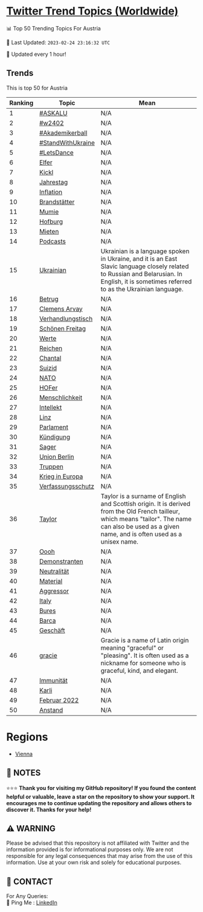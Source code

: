 [Twitter Trend Topics (Worldwide)](https://github.com/ErcinDedeoglu/Twitter-Trend-Topics)
==========


📊 Top 50 Trending Topics For Austria

📆 Last Updated: `2023-02-24 23:16:32 UTC`

🔧 Updated every 1 hour!


## Trends

This is top 50 for Austria

| Ranking | Topic | Mean |
| ------- | ------------ | ------------ |
| 1 | [#ASKALU](http://twitter.com/search?q=%23ASKALU) | N/A |
| 2 | [#w2402](http://twitter.com/search?q=%23w2402) | N/A |
| 3 | [#Akademikerball](http://twitter.com/search?q=%23Akademikerball) | N/A |
| 4 | [#StandWithUkraine](http://twitter.com/search?q=%23StandWithUkraine) | N/A |
| 5 | [#LetsDance](http://twitter.com/search?q=%23LetsDance) | N/A |
| 6 | [Elfer](http://twitter.com/search?q=Elfer) | N/A |
| 7 | [Kickl](http://twitter.com/search?q=Kickl) | N/A |
| 8 | [Jahrestag](http://twitter.com/search?q=Jahrestag) | N/A |
| 9 | [Inflation](http://twitter.com/search?q=Inflation) | N/A |
| 10 | [Brandstätter](http://twitter.com/search?q=Brandst%c3%a4tter) | N/A |
| 11 | [Mumie](http://twitter.com/search?q=Mumie) | N/A |
| 12 | [Hofburg](http://twitter.com/search?q=Hofburg) | N/A |
| 13 | [Mieten](http://twitter.com/search?q=Mieten) | N/A |
| 14 | [Podcasts](http://twitter.com/search?q=Podcasts) | N/A |
| 15 | [Ukrainian](http://twitter.com/search?q=Ukrainian) | Ukrainian is a language spoken in Ukraine, and it is an East Slavic language closely related to Russian and Belarusian. In English, it is sometimes referred to as the Ukrainian language. |
| 16 | [Betrug](http://twitter.com/search?q=Betrug) | N/A |
| 17 | [Clemens Arvay](http://twitter.com/search?q=Clemens+Arvay) | N/A |
| 18 | [Verhandlungstisch](http://twitter.com/search?q=Verhandlungstisch) | N/A |
| 19 | [Schönen Freitag](http://twitter.com/search?q=Sch%c3%b6nen+Freitag) | N/A |
| 20 | [Werte](http://twitter.com/search?q=Werte) | N/A |
| 21 | [Reichen](http://twitter.com/search?q=Reichen) | N/A |
| 22 | [Chantal](http://twitter.com/search?q=Chantal) | N/A |
| 23 | [Suizid](http://twitter.com/search?q=Suizid) | N/A |
| 24 | [NATO](http://twitter.com/search?q=NATO) | N/A |
| 25 | [HOFer](http://twitter.com/search?q=HOFer) | N/A |
| 26 | [Menschlichkeit](http://twitter.com/search?q=Menschlichkeit) | N/A |
| 27 | [Intellekt](http://twitter.com/search?q=Intellekt) | N/A |
| 28 | [Linz](http://twitter.com/search?q=Linz) | N/A |
| 29 | [Parlament](http://twitter.com/search?q=Parlament) | N/A |
| 30 | [Kündigung](http://twitter.com/search?q=K%c3%bcndigung) | N/A |
| 31 | [Sager](http://twitter.com/search?q=Sager) | N/A |
| 32 | [Union Berlin](http://twitter.com/search?q=Union+Berlin) | N/A |
| 33 | [Truppen](http://twitter.com/search?q=Truppen) | N/A |
| 34 | [Krieg in Europa](http://twitter.com/search?q=Krieg+in+Europa) | N/A |
| 35 | [Verfassungsschutz](http://twitter.com/search?q=Verfassungsschutz) | N/A |
| 36 | [Taylor](http://twitter.com/search?q=Taylor) | Taylor is a surname of English and Scottish origin. It is derived from the Old French tailleur, which means "tailor". The name can also be used as a given name, and is often used as a unisex name. |
| 37 | [Oooh](http://twitter.com/search?q=Oooh) | N/A |
| 38 | [Demonstranten](http://twitter.com/search?q=Demonstranten) | N/A |
| 39 | [Neutralität](http://twitter.com/search?q=Neutralit%c3%a4t) | N/A |
| 40 | [Material](http://twitter.com/search?q=Material) | N/A |
| 41 | [Aggressor](http://twitter.com/search?q=Aggressor) | N/A |
| 42 | [Italy](http://twitter.com/search?q=Italy) | N/A |
| 43 | [Bures](http://twitter.com/search?q=Bures) | N/A |
| 44 | [Barca](http://twitter.com/search?q=Barca) | N/A |
| 45 | [Geschäft](http://twitter.com/search?q=Gesch%c3%a4ft) | N/A |
| 46 | [gracie](http://twitter.com/search?q=gracie) | Gracie is a name of Latin origin meaning "graceful" or "pleasing". It is often used as a nickname for someone who is graceful, kind, and elegant. |
| 47 | [Immunität](http://twitter.com/search?q=Immunit%c3%a4t) | N/A |
| 48 | [Karli](http://twitter.com/search?q=Karli) | N/A |
| 49 | [Februar 2022](http://twitter.com/search?q=Februar+2022) | N/A |
| 50 | [Anstand](http://twitter.com/search?q=Anstand) | N/A |



# Regions

* [Vienna](</Austria/Vienna.md>)



## 📝 NOTES

⭐⭐⭐ **Thank you for visiting my GitHub repository! If you found the content helpful or valuable, leave a star on the repository to show your support. It encourages me to continue updating the repository and allows others to discover it. Thanks for your help!**


## ⚠️ WARNING

Please be advised that this repository is not affiliated with Twitter and the information provided is for informational purposes only. We are not responsible for any legal consequences that may arise from the use of this information. Use at your own risk and solely for educational purposes.


## 📨 CONTACT

 For Any Queries:  
            🏓 Ping Me : [LinkedIn](https://www.linkedin.com/in/ercindedeoglu/)
